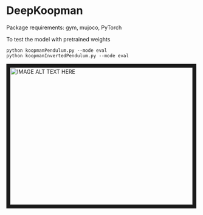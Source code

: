 # DeepKoopman

Package requirements: gym, mujoco, PyTorch

To test the model with pretrained weights
```
python koopmanPendulum.py --mode eval
python koopmanInvertedPendulum.py --mode eval
```
<a href="https://www.youtube.com/watch?v=LhJssu0LXqw" target="_blank"><img src="http://img.youtube.com/vi/LhJssu0LXqw/0.jpg" 
alt="IMAGE ALT TEXT HERE" width="480" height="360" border="10" /></a>
